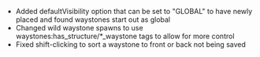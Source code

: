 - Added defaultVisibility option that can be set to "GLOBAL" to have newly placed and found waystones start out as global
- Changed wild waystone spawns to use waystones:has_structure/*_waystone tags to allow for more control
- Fixed shift-clicking to sort a waystone to front or back not being saved